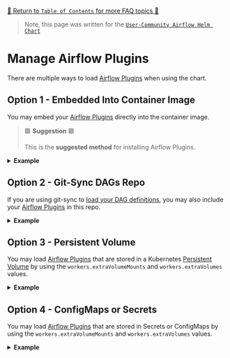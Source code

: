 [🔗 Return to `Table of Contents` for more FAQ topics 🔗](https://github.com/airflow-helm/charts/tree/main/charts/airflow#frequently-asked-questions)

> Note, this page was written for the [`User-Community Airflow Helm Chart`](https://github.com/airflow-helm/charts/tree/main/charts/airflow)

# Manage Airflow Plugins

There are multiple ways to load [Airflow Plugins](https://airflow.apache.org/docs/apache-airflow/stable/plugins.html) when using the chart.

## Option 1 - Embedded Into Container Image

You may embed your [Airflow Plugins](https://airflow.apache.org/docs/apache-airflow/stable/plugins.html) directly into the container image.

> 🟩 __Suggestion__ 🟩
> 
> This is the __suggested method__ for installing Airflow Plugins.

<details>
<summary>
  <b>Example</b>
</summary>

---

This chart uses the official [`apache/airflow`](https://hub.docker.com/r/apache/airflow) Docker images.

Here is a Dockerfile that extends `apache/airflow:2.8.4-python3.9` with custom plugins:

```dockerfile
FROM apache/airflow:2.8.4-python3.9

# plugin files can be copied under `/home/airflow/plugins`
# (where `./plugins` is relative to the docker build context)
COPY plugins/* /home/airflow/plugins/

# plugins exposed as python packages can be installed with pip
RUN pip install --no-cache-dir \
    example==1.0.0
```

You might then build and tag this Dockerfile as `MY_REPO:MY_TAG`.

The following values tell the chart to use the `MY_REPO:MY_TAG` container image:

```yaml
airflow:
  image:
    repository: MY_REPO
    tag: MY_TAG

    ## WARNING: even if set to "Always" DO NOT reuse tag names, 
    ##          containers only pull the latest image when restarting
    pullPolicy: IfNotPresent
```

</details>

## Option 2 - Git-Sync DAGs Repo

If you are using git-sync to [load your DAG definitions](../dags/load-dag-definitions.md), you may also include your 
[Airflow Plugins](https://airflow.apache.org/docs/apache-airflow/stable/plugins.html) in this repo.

<details>
<summary>
  <b>Example</b>
</summary>

---

> 🟥 __Warning__ 🟥
>
> With this option, you must MANUALLY restart the Webserver for plugin changes to take effect.

For example, if your DAG git repo includes plugins under `./PATH/TO/PLUGINS`:

```yaml
airflow:
  configs:
    ## NOTE: there is an extra `/repo/` in the path
    AIRFLOW__CORE__PLUGINS_FOLDER: /opt/airflow/dags/repo/PATH/TO/PLUGINS

dags:
  ## NOTE: this is the default value
  #path: /opt/airflow/dags

  gitSync:
    enabled: true
    repo: "https://github.com/USERNAME/REPOSITORY.git"
    revision: "master"
```

</details>

## Option 3 - Persistent Volume 

You may load [Airflow Plugins](https://airflow.apache.org/docs/apache-airflow/stable/plugins.html) 
that are stored in a Kubernetes [Persistent Volume](https://kubernetes.io/docs/concepts/storage/persistent-volumes/) 
by using the `workers.extraVolumeMounts` and `workers.extraVolumes` values.

<details>
<summary>
  <b>Example</b>
</summary>

---

> 🟥 __Warning__ 🟥
>
> With this option, you must MANUALLY restart the Webserver for plugin changes to take effect.

For example, to mount a PersistentVolumeClaim called `airflow-plugins` that contains airflow plugin files at its root:

```yaml
airflow:
  configs:
    ## NOTE: this is the default value
    #AIRFLOW__CORE__PLUGINS_FOLDER: /opt/airflow/plugins

workers:
  extraVolumeMounts:
    - name: airflow-plugins
      mountPath: /opt/airflow/plugins
      readOnly: true
      
      ## NOTE: if plugin files are not at the root of the volume, you may set a subPath
      #subPath: "path/to/plugins"

  extraVolumes:
    - name: airflow-plugins
      persistentVolumeClaim:
        claimName: airflow-plugins
```

</details>

## Option 4 - ConfigMaps or Secrets

You may load [Airflow Plugins](https://airflow.apache.org/docs/apache-airflow/stable/plugins.html) 
that are stored in Secrets or ConfigMaps by using the `workers.extraVolumeMounts` and `workers.extraVolumes` values.

<details>
<summary>
  <b>Example</b>
</summary>

---

> 🟥 __Warning__ 🟥
>
> With this option, you must MANUALLY restart the Webserver for plugin changes to take effect.

For example, to mount airflow plugin files from a ConfigMap called `airflow-plugins`:

```yaml
airflow:
  configs:
    ## NOTE: this is the default value
    #AIRFLOW__CORE__PLUGINS_FOLDER: /opt/airflow/plugins

workers:  
  extraVolumeMounts:
    - name: airflow-plugins
      mountPath: /opt/airflow/plugins
      readOnly: true

  extraVolumes:
    - name: airflow-plugins
      configMap:
        name: airflow-plugins
```

Your `airflow-plugins` ConfigMap might look something like this. 

```yaml
apiVersion: v1
kind: ConfigMap
metadata:
  name: airflow-plugins
data:
  my_airflow_plugin.py: |
    from airflow.plugins_manager import AirflowPlugin

    class MyAirflowPlugin(AirflowPlugin):
      name = "my_airflow_plugin"
      ...
```

> 🟦 __Tip__ 🟦
>
> You may include the ConfigMap using the [`extraManifests`](../kubernetes/extra-manifests.md) value:
> 
> ```yaml
> extraManifests:
>   - |
>     apiVersion: v1
>     kind: ConfigMap
>     metadata:
>       name: airflow-plugins
>       labels:
>         app: {{ include "airflow.labels.app" . }}
>         chart: {{ include "airflow.labels.chart" . }}
>         release: {{ .Release.Name }}
>         heritage: {{ .Release.Service }}
>     data:
>       my_airflow_plugin.py: |
>         from airflow.plugins_manager import AirflowPlugin
>         
>         class MyAirflowPlugin(AirflowPlugin):
>           name = "my_airflow_plugin"
>           ...
> ```

</details>

